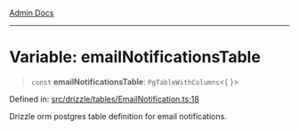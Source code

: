 [Admin Docs](/)

***

# Variable: emailNotificationsTable

> `const` **emailNotificationsTable**: `PgTableWithColumns`\<\{ \}\>

Defined in: [src/drizzle/tables/EmailNotification.ts:18](https://github.com/Sourya07/talawa-api/blob/ead7a48e0174153214ee7311f8b242ee1c1a12ca/src/drizzle/tables/EmailNotification.ts#L18)

Drizzle orm postgres table definition for email notifications.
